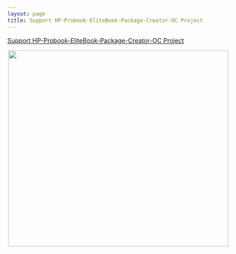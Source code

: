 ```yaml
---
layout: page
title: Support HP-Probook-EliteBook-Package-Creator-OC Project
---
```



<a href="https://github.com/chris1111/HP-Probook-EliteBook-Package-Creator-OC/blob/master/Builder/HPProBookEliteBookmacOS/Support%20Donate.html" title="Support Project">Support HP-Probook-EliteBook-Package-Creator-OC Project</a>

<p align="center">
  <img width="500" height="446" src="https://user-images.githubusercontent.com/6248794/149632570-d31694cb-6d82-42c3-9583-ea7f9ea47c1e.png">
  
</p>
